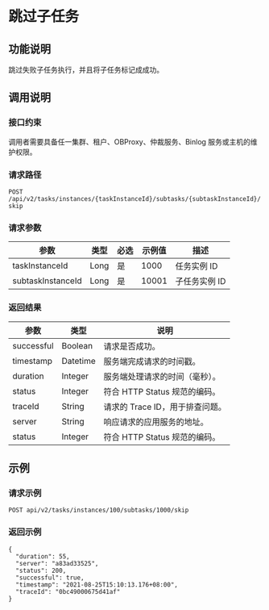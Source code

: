 跳过子任务 
==========================



功能说明 
-------------------------

跳过失败子任务执行，并且将子任务标记成成功。

调用说明 
-------------------------

### 接口约束 

调用者需要具备任一集群、租户、OBProxy、仲裁服务、Binlog 服务或主机的维护权限。

### 请求路径 

`POST /api/v2/tasks/instances/{taskInstanceId}/subtasks/{subtaskInstanceId}/skip`

### 请求参数 



|        参数         |  类型  | 必选 |  示例值  |    描述    |
|-------------------|------|----|-------|----------|
| taskInstanceId    | Long | 是  | 1000  | 任务实例 ID  |
| subtaskInstanceId | Long | 是  | 10001 | 子任务实例 ID |



### 返回结果 



|     参数     |    类型    |          说明           |
|------------|----------|-----------------------|
| successful | Boolean  | 请求是否成功。               |
| timestamp  | Datetime | 服务端完成请求的时间戳。          |
| duration   | Integer  | 服务端处理请求的时间（毫秒）。       |
| status     | Integer  | 符合 HTTP Status 规范的编码。 |
| traceId    | String   | 请求的 Trace ID，用于排查问题。  |
| server     | String   | 响应请求的应用服务的地址。         |
| status     | Integer  | 符合 HTTP Status 规范的编码。 |



示例 
-----------------------

### 请求示例 

`POST api/v2/tasks/instances/100/subtasks/1000/skip`

### 返回示例 

```unknow
{
  "duration": 55,
  "server": "a83ad33525",
  "status": 200,
  "successful": true,
  "timestamp": "2021-08-25T15:10:13.176+08:00",
  "traceId": "0bc49000675d41af"
}
```


